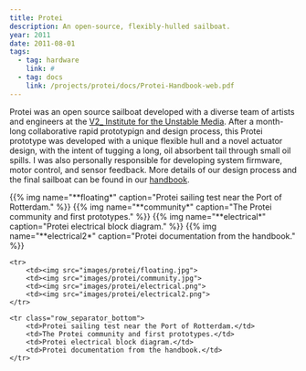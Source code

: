 ```yaml
---
title: Protei
description: An open-source, flexibly-hulled sailboat.
year: 2011
date: 2011-08-01
tags:
  - tag: hardware
    link: #
  - tag: docs
    link: /projects/protei/docs/Protei-Handbook-web.pdf
---
```


<p>Protei was an open source sailboat developed with a diverse team of artists and engineers at the <a href="http://v2.nl">V2_ Institute for the Unstable Media</a>. After a month-long collaborative rapid prototypign and design process, this Protei prototype was developed with a unique flexible hull and a novel actuator design, with the intent of tugging a long, oil absorbent tail through small oil spills. I was also personally responsible for developing system firmware, motor control, and sensor feedback. More details of our design process and the final sailboat can be found in our <a href="images/protei/Protei-Handbook-web.pdf">handbook</a>.</p>

<div class="gallery">
{{% img name="**floating*" caption="Protei sailing test near the Port of Rotterdam." %}}
{{% img name="**community*" caption="The Protei community and first prototypes." %}}
{{% img name="**electrical*" caption="Protei electrical block diagram." %}}
{{% img name="**electrical2*" caption="Protei documentation from the handbook." %}}



<table class="gallery">

	<tr>
		<td><img src="images/protei/floating.jpg">
		<td><img src="images/protei/community.jpg">
		<td><img src="images/protei/electrical.png">
		<td><img src="images/protei/electrical2.png">
	</tr>

	<tr class="row_separator_bottom">
		<td>Protei sailing test near the Port of Rotterdam.</td>
		<td>The Protei community and first prototypes.</td>
		<td>Protei electrical block diagram.</td>
		<td>Protei documentation from the handbook.</td>
	</tr>

</table>
</div>
